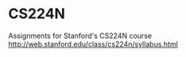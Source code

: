 # CS224N
Assignments for Stanford's CS224N course
http://web.stanford.edu/class/cs224n/syllabus.html
